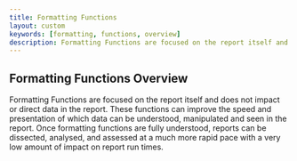 ```yaml
---
title: Formatting Functions
layout: custom
keywords: [formatting, functions, overview]
description: Formatting Functions are focused on the report itself and does not impact or direct data in the report. These functions can improve the speed and presentation of which data can be understood, manipulated and seen in the report.
---
```


## **Formatting Functions Overview**

Formatting Functions are focused on the report itself and does not impact or direct data in the report. These functions can improve the speed and presentation of which data can be understood, manipulated and seen in the report. Once formatting functions are fully understood, reports can be dissected, analysed, and assessed at a much more rapid pace with a very low amount of impact on report run times.